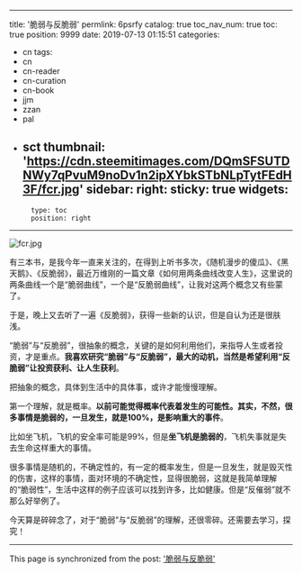 
---
title: '脆弱与反脆弱'
permlink: 6psrfy
catalog: true
toc_nav_num: true
toc: true
position: 9999
date: 2019-07-13 01:15:51
categories:
- cn
tags:
- cn
- cn-reader
- cn-curation
- cn-book
- jjm
- zzan
- pal
- sct
thumbnail: 'https://cdn.steemitimages.com/DQmSFSUTDNWy7qPvuM9noDv1n2ipXYbkSTbNLpTytFEdH3F/fcr.jpg'
sidebar:
    right:
        sticky: true
widgets:
    -
        type: toc
        position: right
---


![fcr.jpg](https://cdn.steemitimages.com/DQmSFSUTDNWy7qPvuM9noDv1n2ipXYbkSTbNLpTytFEdH3F/fcr.jpg)

有三本书，是我今年一直来关注的，在得到上听书多次，《随机漫步的傻瓜》、《黑天鹅》、《反脆弱》，最近万维刚的一篇文章《如何用两条曲线改变人生》，这里说的两条曲线一个是“脆弱曲线”，一个是“反脆弱曲线”，让我对这两个概念又有些蒙了。

于是，晚上又去听了一遍《反脆弱》，获得一些新的认识，但是自认为还是很肤浅。

“脆弱”与“反脆弱”，很抽象的概念，关键的是如何利用他们，来指导人生或者投资，才是重点。**我喜欢研究“脆弱”与“反脆弱”，最大的动机，当然是希望利用“反脆弱”让投资获利、让人生获利**。

把抽象的概念，具体到生活中的具体事，或许才能慢慢理解。

第一个理解，就是概率。**以前可能觉得概率代表着发生的可能性。其实，不然，很多事情是脆弱的，一旦发生，就是100%，是影响重大的事件**。

比如坐飞机，飞机的安全率可能是99%，但是**坐飞机是脆弱的**，飞机失事就是失去生命这样重大的事情。

很多事情是随机的，不确定性的，有一定的概率发生，但是一旦发生，就是毁灭性的伤害，这样的事情，面对环境的不确定性，显得很脆弱，这就是我简单理解的“脆弱性”，生活中这样的例子应该可以找到许多，比如健康。但是“反催弱”就不那么好举例了。

今天算是碎碎念了，对于“脆弱”与“反脆弱”的理解，还很零碎。还需要去学习，探究！

- - -

This page is synchronized from the post: ['脆弱与反脆弱'](https://steemit.com/@yellowbird/6psrfy)
